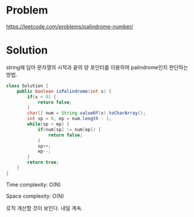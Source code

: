 # Problem
https://leetcode.com/problems/palindrome-number/

# Solution
string에 담아 문자열의 시작과 끝의 양 포인터를 이용하여 palindrome인지 판단하는 방법.
```java
class Solution {
    public boolean isPalindrome(int x) {
        if(x < 0) {
            return false;
        }
        char[] num = String.valueOf(x).toCharArray();
        int sp = 0, ep = num.length - 1;
        while(sp < ep) {
            if(num[sp] != num[ep]) {
                return false;
            }
            sp++;
            ep--;
        }
        return true;
    }
}
```
Time complexity: O(N)

Space complexity: O(N)

로직 개선할 것이 보인다. 내일 계속.
